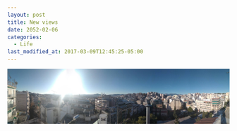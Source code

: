```yaml
---
layout: post
title: New views
date: 2052-02-06
categories:
  - Life
last_modified_at: 2017-03-09T12:45:25-05:00
---
```

![Try to spot the Acropolis](/img/p.jpg)

